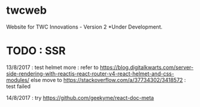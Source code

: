# twcweb
Website for TWC Innovations - Version 2
*Under Development.

# TODO : SSR
13/8/2017 : test helmet more : refer to https://blog.digitalkwarts.com/server-side-rendering-with-reactjs-react-router-v4-react-helmet-and-css-modules/
else move to
https://stackoverflow.com/a/37734302/3418572
: test failed

14/8/2017 : try
https://github.com/geekyme/react-doc-meta
